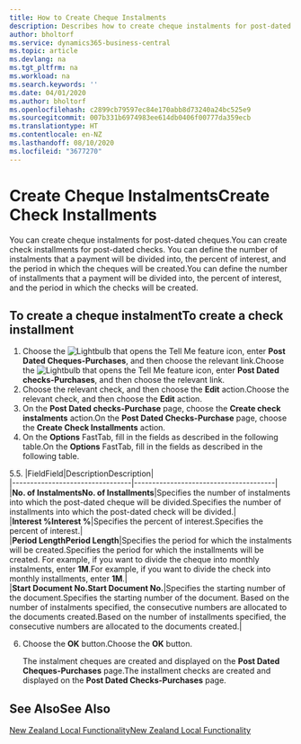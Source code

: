 ```yaml
---
title: How to Create Cheque Instalments
description: Describes how to create cheque instalments for post-dated cheques.
author: bholtorf
ms.service: dynamics365-business-central
ms.topic: article
ms.devlang: na
ms.tgt_pltfrm: na
ms.workload: na
ms.search.keywords: ''
ms.date: 04/01/2020
ms.author: bholtorf
ms.openlocfilehash: c2899cb79597ec84e170abb8d73240a24bc525e9
ms.sourcegitcommit: 007b331b6974983ee614db0406f00777da359ecb
ms.translationtype: HT
ms.contentlocale: en-NZ
ms.lasthandoff: 08/10/2020
ms.locfileid: "3677270"
---
```

# <a name="create-check-installments"></a><span data-ttu-id="2f17c-103">Create Cheque Instalments</span><span class="sxs-lookup"><span data-stu-id="2f17c-103">Create Check Installments</span></span>
<span data-ttu-id="2f17c-104">You can create cheque instalments for post-dated cheques.</span><span class="sxs-lookup"><span data-stu-id="2f17c-104">You can create check installments for post-dated checks.</span></span> <span data-ttu-id="2f17c-105">You can define the number of instalments that a payment will be divided into, the percent of interest, and the period in which the cheques will be created.</span><span class="sxs-lookup"><span data-stu-id="2f17c-105">You can define the number of installments that a payment will be divided into, the percent of interest, and the period in which the checks will be created.</span></span>  

## <a name="to-create-a-check-installment"></a><span data-ttu-id="2f17c-106">To create a cheque instalment</span><span class="sxs-lookup"><span data-stu-id="2f17c-106">To create a check installment</span></span>  
1.  <span data-ttu-id="2f17c-107">Choose the ![Lightbulb that opens the Tell Me feature](../../media/ui-search/search_small.png "Tell me what you want to do") icon, enter **Post Dated Cheques-Purchases**, and then choose the relevant link.</span><span class="sxs-lookup"><span data-stu-id="2f17c-107">Choose the ![Lightbulb that opens the Tell Me feature](../../media/ui-search/search_small.png "Tell me what you want to do") icon, enter **Post Dated checks-Purchases**, and then choose the relevant link.</span></span>  
2.  <span data-ttu-id="2f17c-108">Choose the relevant check, and then choose the **Edit** action.</span><span class="sxs-lookup"><span data-stu-id="2f17c-108">Choose the relevant check, and then choose the **Edit** action.</span></span>  
3.  <span data-ttu-id="2f17c-109">On the **Post Dated checks-Purchase** page, choose the **Create check instalments** action.</span><span class="sxs-lookup"><span data-stu-id="2f17c-109">On the **Post Dated Checks-Purchase** page, choose the **Create Check Installments** action.</span></span>  
4.  <span data-ttu-id="2f17c-110">On the **Options** FastTab, fill in the fields as described in the following table.</span><span class="sxs-lookup"><span data-stu-id="2f17c-110">On the **Options** FastTab, fill in the fields as described in the following table.</span></span>  

<span data-ttu-id="2f17c-111">5.</span><span class="sxs-lookup"><span data-stu-id="2f17c-111">5.</span></span>  |<span data-ttu-id="2f17c-112">Field</span><span class="sxs-lookup"><span data-stu-id="2f17c-112">Field</span></span>|<span data-ttu-id="2f17c-113">Description</span><span class="sxs-lookup"><span data-stu-id="2f17c-113">Description</span></span>|  
    |---------------------------------|---------------------------------------|  
    |<span data-ttu-id="2f17c-114">**No. of Instalments**</span><span class="sxs-lookup"><span data-stu-id="2f17c-114">**No. of Installments**</span></span>|<span data-ttu-id="2f17c-115">Specifies the number of instalments into which the post-dated cheque will be divided.</span><span class="sxs-lookup"><span data-stu-id="2f17c-115">Specifies the number of installments into which the post-dated check will be divided.</span></span>|  
    |<span data-ttu-id="2f17c-116">**Interest %**</span><span class="sxs-lookup"><span data-stu-id="2f17c-116">**Interest %**</span></span>|<span data-ttu-id="2f17c-117">Specifies the percent of interest.</span><span class="sxs-lookup"><span data-stu-id="2f17c-117">Specifies the percent of interest.</span></span>|  
    |<span data-ttu-id="2f17c-118">**Period Length**</span><span class="sxs-lookup"><span data-stu-id="2f17c-118">**Period Length**</span></span>|<span data-ttu-id="2f17c-119">Specifies the period for which the instalments will be created.</span><span class="sxs-lookup"><span data-stu-id="2f17c-119">Specifies the period for which the installments will be created.</span></span> <span data-ttu-id="2f17c-120">For example, if you want to divide the cheque into monthly instalments, enter **1M**.</span><span class="sxs-lookup"><span data-stu-id="2f17c-120">For example, if you want to divide the check into monthly installments, enter **1M**.</span></span>|  
    |<span data-ttu-id="2f17c-121">**Start Document No.**</span><span class="sxs-lookup"><span data-stu-id="2f17c-121">**Start Document No.**</span></span>|<span data-ttu-id="2f17c-122">Specifies the starting number of the document.</span><span class="sxs-lookup"><span data-stu-id="2f17c-122">Specifies the starting number of the document.</span></span> <span data-ttu-id="2f17c-123">Based on the number of instalments specified, the consecutive numbers are allocated to the documents created.</span><span class="sxs-lookup"><span data-stu-id="2f17c-123">Based on the number of installments specified, the consecutive numbers are allocated to the documents created.</span></span>|  

6.  <span data-ttu-id="2f17c-124">Choose the **OK** button.</span><span class="sxs-lookup"><span data-stu-id="2f17c-124">Choose the **OK** button.</span></span>  

     <span data-ttu-id="2f17c-125">The instalment cheques are created and displayed on the **Post Dated Cheques-Purchases** page.</span><span class="sxs-lookup"><span data-stu-id="2f17c-125">The installment checks are created and displayed on the **Post Dated Checks-Purchases** page.</span></span>

## <a name="see-also"></a><span data-ttu-id="2f17c-126">See Also</span><span class="sxs-lookup"><span data-stu-id="2f17c-126">See Also</span></span>
[<span data-ttu-id="2f17c-127">New Zealand Local Functionality</span><span class="sxs-lookup"><span data-stu-id="2f17c-127">New Zealand Local Functionality</span></span>](new-zealand-local-functionality.md)
